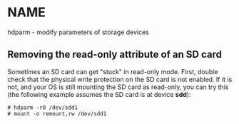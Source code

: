 # NAME

hdparm - modify parameters of storage devices

## Removing the read-only attribute of an SD card

Sometimes an SD card can get "stuck" in read-only mode. First, double check
that the physical write protection on the SD card is not enabled. If it is not,
and your OS is still mounting the SD card as read-only, you can try this (the
following example assumes the SD card is at device **sdd**):

    # hdparm -r0 /dev/sdd1
    # mount -o remount,rw /dev/sdd1



